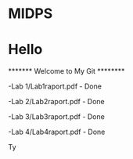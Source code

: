 # MIDPS
# Hello

******* Welcome to My Git ********

-Lab 1/Lab1raport.pdf - Done 

-Lab 2/Lab2raport.pdf - Done 

-Lab 3/Lab3raport.pdf - Done 

-Lab 4/Lab4raport.pdf - Done 

Ty
